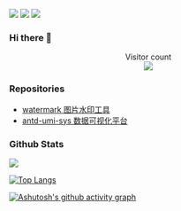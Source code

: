 ![](https://img.shields.io/badge/-JavaScript-e5cd0c?style=flat-square&logo=JavaScript&labelColor=f7df1e&logoColor=000)
![](https://img.shields.io/badge/-Vue.js-29beb0?style=flat-square&logo=vue.js&labelColor=ffffff&color=4FC08D)
![](https://img.shields.io/badge/-React-29beb0?style=flat-square&logo=React&labelColor=ffffff&color=61DAFB)


### Hi there 👋

<p align="center"> 
  Visitor count<br>
  <img src="https://profile-counter.glitch.me/mpw0311/count.svg" />
</p>

### Repositories

- [watermark 图片水印工具](https://mpw0311.github.io/watermark/)
- [antd-umi-sys 数据可视化平台](https://github.com/mpw0311/antd-umi-sys)

### Github Stats

![](https://github-readme-stats.vercel.app/api?username=mpw0311&hide_title=true&show_icons=true&icon_color=007aff&text_color=333&bg_color=fff)

[![Top Langs](https://github-readme-stats.vercel.app/api/top-langs/?username=mpw0311&layout=compact)](https://github.com/mpw0311/github-readme-stats)


[![Ashutosh's github activity graph](https://activity-graph.herokuapp.com/graph?username=mpw0311&theme=github)](https://github.com/ashutosh00710/github-readme-activity-graph)



<!--
**mpw0311/mpw0311** is a ✨ _special_ ✨ repository because its `README.md` (this file) appears on your GitHub profile.

Here are some ideas to get you started:

- 🔭 I’m currently working on ...
- 🌱 I’m currently learning ...
- 👯 I’m looking to collaborate on ...
- 🤔 I’m looking for help with ...
- 💬 Ask me about ...
- 📫 How to reach me: ...
- 😄 Pronouns: ...
- ⚡ Fun fact: ...
-->
